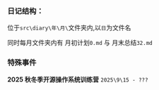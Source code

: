 ### 日记结构：

位于`src\diary\年\月\`文件夹内,以`日`为文件名

同时每月文件夹内有 月初计划`0.md` 与 月末总结`32.md`

### 特殊事件

**2025 秋冬季开源操作系统训练营**
`2025\9\15 - ???`